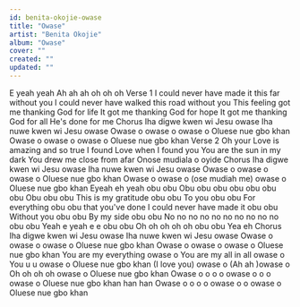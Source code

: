 ```yaml
---
id: benita-okojie-owase
title: "Owase"
artist: "Benita Okojie"
album: "Owase"
cover: ""
created: ""
updated: ""
---
```


E yeah yeah
Ah ah ah
 oh oh oh
Verse 1
I could never have made it this far
 without you
I could never have walked this road
without you
This feeling got me thanking God for life
It got me thanking God for hope
It got me thanking God for all He's done for me
Chorus
Iha digwe kwen wi Jesu owase
Iha nuwe kwen wi Jesu owase
Owase o owase o owase o
Oluese nue gbo khan
Owase o owase o owase o
Oluese nue gbo khan
Verse 2
Oh your Love is amazing and so true
I found Love when I found you
You are the sun in my dark
You drew me close from afar
Onose mudiala o oyide
Chorus
Iha digwe kwen wi Jesu owase
Iha nuwe kwen wi Jesu owase
Owase o owase o owase o
Oluese nue gbo khan
Owase o owase o (ose mudiah me) owase o Oluese nue gbo khan
Eyeah eh yeah obu obu
Obu obu obu obu obu obu obu
Obu obu obu
This is my gratitude obu obu
To you obu obu
For everything obu obu that you've done
I could never have made it obu obu
Without you obu obu
By my side obu obu
No no no no no no no no no no obu obu
Yeah e yeah e e obu obu
Oh oh oh oh oh obu obu
Yea eh
Chorus
Iha digwe kwen wi Jesu owase
Iha nuwe kwen wi Jesu owase
Owase o owase o owase o Oluese nue gbo khan
Owase o owase o owase o Oluese nue gbo khan
You are my everything owase o
You are my all in all owase o
You u u owase o Oluese nue gbo khan
(I love you) owase o
(Ah ah )owase o
Oh oh oh oh owase o
Oluese nue gbo khan
Owase o o o o owase o o o owase o Oluese nue gbo khan han han
Owase o o o o owase o o owase o Oluese nue gbo khan